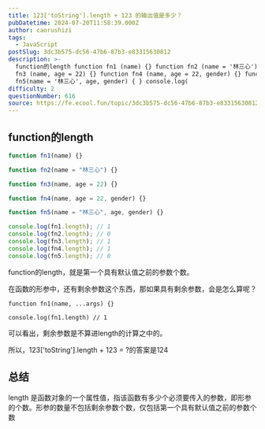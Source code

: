 ```yaml
---
title: 123['toString'].length + 123 的输出值是多少？
pubDatetime: 2024-07-20T11:58:39.000Z
author: caorushizi
tags:
  - JavaScript
postSlug: 3dc3b575-dc56-47b6-87b3-e83315630812
description: >-
  function的length function fn1 (name) {} function fn2 (name = '林三心') {} function
  fn3 (name, age = 22) {} function fn4 (name, age = 22, gender) {} function
  fn5(name = '林三心', age, gender) { } console.log(
difficulty: 2
questionNumber: 616
source: https://fe.ecool.fun/topic/3dc3b575-dc56-47b6-87b3-e83315630812
---
```


## function的length

```js
function fn1(name) {}

function fn2(name = "林三心") {}

function fn3(name, age = 22) {}

function fn4(name, age = 22, gender) {}

function fn5(name = "林三心", age, gender) {}

console.log(fn1.length); // 1
console.log(fn2.length); // 0
console.log(fn3.length); // 1
console.log(fn4.length); // 1
console.log(fn5.length); // 0
```

function的length，就是第一个具有默认值之前的参数个数。

在函数的形参中，还有剩余参数这个东西，那如果具有剩余参数，会是怎么算呢？

```
function fn1(name, ...args) {}

console.log(fn1.length) // 1
```

可以看出，剩余参数是不算进length的计算之中的。

所以，123['toString'].length + 123 = ?的答案是124

## 总结

length 是函数对象的一个属性值，指该函数有多少个必须要传入的参数，即形参的个数。形参的数量不包括剩余参数个数，仅包括第一个具有默认值之前的参数个数
